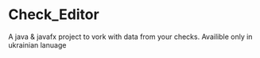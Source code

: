 # Check_Editor
A java &amp; javafx project to vork with data from your checks. Availible only in ukrainian lanuage
